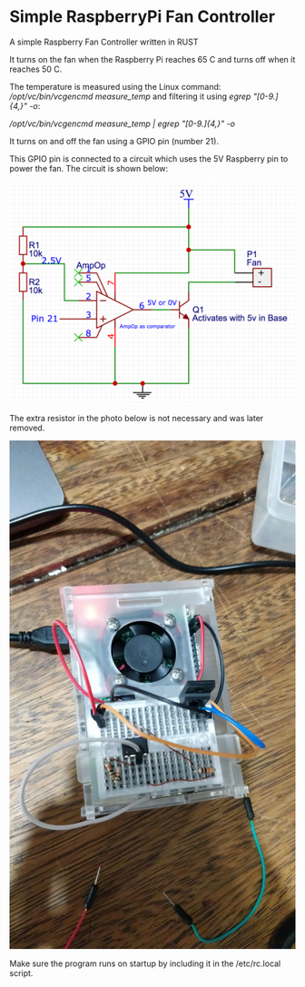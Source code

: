 # Simple RaspberryPi Fan Controller
A simple Raspberry Fan Controller written in RUST

It turns on the fan when the Raspberry Pi reaches 65 C and turns off when it reaches 50 C.

The temperature is measured using the Linux command: 
*/opt/vc/bin/vcgencmd measure_temp* and filtering it using *egrep "[0-9.]{4,}" -o*:

*/opt/vc/bin/vcgencmd measure_temp | egrep "[0-9.]{4,}" -o* 

It turns on and off the fan using a GPIO pin (number 21). 

This GPIO pin is connected to a circuit which uses the 5V Raspberry pin to power the fan. The circuit is shown below:

![alt text](https://github.com/tiberiusferreira/RaspberryPiFanController/blob/master/Circuit.png)

The extra resistor in the photo below is not necessary and was later removed.

![alt text](https://github.com/tiberiusferreira/RaspberryPiFanController/blob/master/Assembled.jpg)

Make sure the program runs on startup by including it in the /etc/rc.local script.


